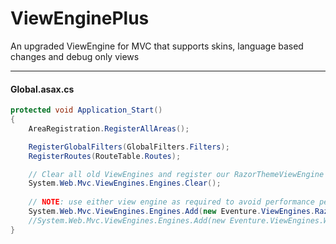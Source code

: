 ViewEnginePlus
==============

An upgraded ViewEngine for MVC that supports skins, language based changes and debug only views

-------

#### Global.asax.cs
```csharp
protected void Application_Start()
{
	AreaRegistration.RegisterAllAreas();

	RegisterGlobalFilters(GlobalFilters.Filters);
	RegisterRoutes(RouteTable.Routes);

	// Clear all old ViewEngines and register our RazorThemeViewEngine
	System.Web.Mvc.ViewEngines.Engines.Clear();
	
	// NOTE: use either view engine as required to avoid performance penalties
	System.Web.Mvc.ViewEngines.Engines.Add(new Eventure.ViewEngines.RazorThemeViewEngine());
	//System.Web.Mvc.ViewEngines.Engines.Add(new Eventure.ViewEngines.WebFormThemeViewEngine());
}
```